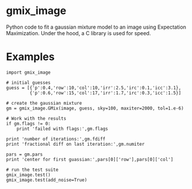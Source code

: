 gmix_image
==========

Python code to fit a gaussian mixture model to an image using Expectation
Maximization.  Under the hood, a C library is used for speed.

Examples
========

    import gmix_image

    # initial guesses
    guess = [{'p':0.4,'row':10,'col':10,'irr':2.5,'irc':0.1,'icc':3.1},
             {'p':0.6,'row':15,'col':17,'irr':1.7,'irc':0.3,'icc':1.5}]

    # create the gaussian mixture
    gm = gmix_image.GMix(image, guess, sky=100, maxiter=2000, tol=1.e-6)

    # Work with the results
    if gm.flags != 0:
        print 'failed with flags:',gm.flags

    print 'number of iterations:',gm.fdiff
    print 'fractional diff on last iteration:',gm.numiter

    pars = gm.pars
    print 'center for first guassian:',pars[0]['row'],pars[0]['col']

    # run the test suite
    gmix_image.test()
    gmix_image.test(add_noise=True)

